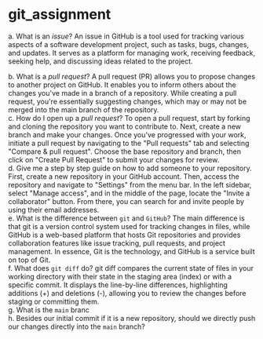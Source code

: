 # git_assignment 
a. What is an _issue_?
       An issue in GitHub is a tool used for tracking various aspects of a software development project, such as tasks, bugs, changes, and updates. It serves as a platform for managing work, receiving feedback, seeking help, and discussing ideas related to the project.

b. What is a _pull request_?
       A pull request (PR) allows you to propose changes to another project on GitHub. It enables you to inform others about the changes you've made in a branch of a repository. While creating a pull request, you're essentially suggesting changes, which may or may not be merged into the main branch of the repository.   
       c. How do I open up a _pull request_?
       To open a pull request, start by forking and cloning the repository you want to contribute to. Next, create a new branch and make your changes. Once you've progressed with your work, initiate a pull request by navigating to the "Pull requests" tab and selecting "Compare & pull request". Choose the base repository and branch, then click on "Create Pull Request" to submit your changes for review.   
       d. Give me a step by step guide on how to add someone to your repository.
     First, create a new repository in your GitHub account. Then, access the repository and navigate to "Settings" from the menu bar. In the left sidebar, select "Manage access", and in the middle of the page, locate the "Invite a collaborator" button. From there, you can search for and invite people by using their email addresses.   
     e. What is the difference between `git` and `GitHub`?
      The main difference is that git is a version control system used for tracking changes in files, while GitHub is a web-based platform that hosts Git repositories and provides collaboration features like issue tracking, pull requests, and project management. In essence, Git is the technology, and GitHub is a service built on top of Git.   
      f. What does `git diff` do?
     git diff compares the current state of files in your working directory with their state in the staging area (index) or with a specific commit. It displays the line-by-line differences, highlighting additions (+) and deletions (-), allowing you to review the changes before staging or committing them.   
     g. What is the `main` branc   
     h. Besides our initial commit if it is a new repository, should we directly push our changes directly into the `main` branch?
